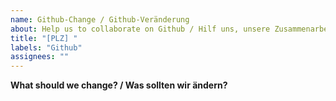 ```yaml
---
name: Github-Change / Github-Veränderung
about: Help us to collaborate on Github / Hilf uns, unsere Zusammenarbeit auf Github zu verbessern
title: "[PLZ] "
labels: "Github"
assignees: ""
---
```


**What should we change? / Was sollten wir ändern?**
